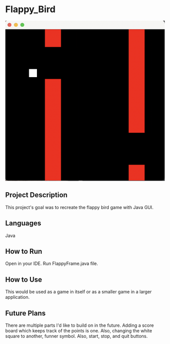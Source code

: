 # Flappy_Bird
<p>
<img src="Flappy_GUI_Screenshot.png" alt="GUI screenshot"/>
</p>

## Project Description
This project's goal was to recreate the flappy bird game with Java GUI.

## Languages
Java

## How to Run
Open in your IDE. Run FlappyFrame.java file.

## How to Use
This would be used as a game in itself or as a smaller game in a larger application.

## Future Plans
There are multiple parts I'd like to build on in the future. Adding a score board which keeps track of the points is one. Also, changing the white square to another, funner symbol. Also, start, stop, and quit buttons.